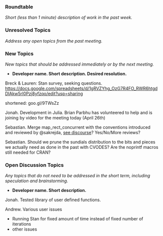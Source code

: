 ### Roundtable
_Short (less than 1 minute) description of work in the past week._


### Unresolved Topics
_Address any open topics from the past meeting._

### New Topics
_New topics that should be addressed immediately or by the next
meeting._

* __Developer name.  Short description.  Desired resolution.__

Breck & Lauren: Stan survey, seeking questions. https://docs.google.com/spreadsheets/d/1gRVZYhg_OzG7R4FO_RWR6htgdDlAkw5rI0Pzj8yfzqo/edit?usp=sharing

shortened: goo.gl/9TWsZz

Jonah. Development in Julia. Brian Parbhu has volunteered to help and is joining by video for the meeting today (April 26th)

Sebastian. Merge map_rect_concurrent with the conventions introduced and reviewed by @sakrejda, [see discourse](http://discourse.mc-stan.org/t/map-rect-concurrent-about-to-land/4054)? Yes/No/More reviews?

Sebastian. Should we prune the sundials distribution to the bits and pieces we actually need as done in the past with CVODES? Are the noprintf macros still needed for CRAN?

### Open Discussion Topics

_Any topics that do not need to be addressed in the short term,
including speculation and brainstorming._

* __Developer name.  Short description.__

Jonah. Tested library of user defined functions.

Andrew.  Various user issues
- Running Stan for fixed amount of time instead of fixed number of iterations
- other issues